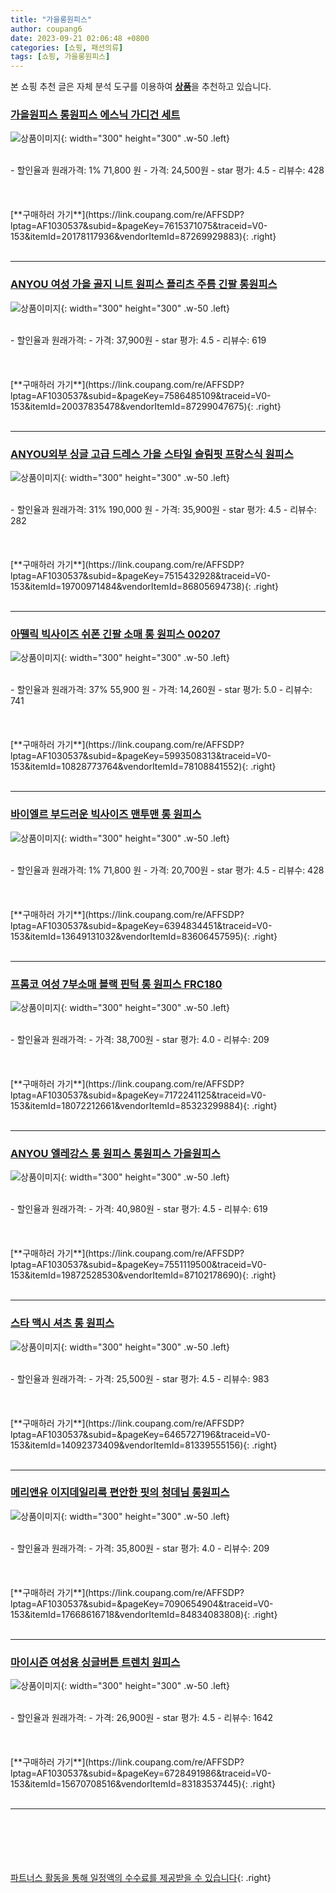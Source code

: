 ```yaml
---
title: "가을롱원피스"
author: coupang6
date: 2023-09-21 02:06:48 +0800
categories: [쇼핑, 패션의류]
tags: [쇼핑, 가을롱원피스]
---
```


본 쇼핑 추천 글은 자체 분석 도구를 이용하여 [**상품**](https://link.coupang.com/a/bao1ui)을 추천하고 있습니다.

### [가을원피스 롱원피스 에스닉 가디건 세트](https://link.coupang.com/re/AFFSDP?lptag=AF1030537&subid=&pageKey=7615371075&traceid=V0-153&itemId=20178117936&vendorItemId=87269929883)

![상품이미지](https://thumbnail6.coupangcdn.com/thumbnails/remote/230x230ex/image/vendor_inventory/fe41/23e108d39b6ec753439d1f463964f90b9d26d65b6a4e87f9b7f6086f1bae.jpg){: width="300" height="300" .w-50 .left}


<br>
- 할인율과 원래가격: 1%  71,800   원
- 가격: 24,500원
- star 평가: 4.5
- 리뷰수: 428
<br>
<br>
<br>
<br>
[**구매하러 가기**](https://link.coupang.com/re/AFFSDP?lptag=AF1030537&subid=&pageKey=7615371075&traceid=V0-153&itemId=20178117936&vendorItemId=87269929883){: .right}
<br>
<br>

---

### [ANYOU 여성 가을 골지 니트 원피스 플리츠 주름 긴팔 롱원피스](https://link.coupang.com/re/AFFSDP?lptag=AF1030537&subid=&pageKey=7586485109&traceid=V0-153&itemId=20037835478&vendorItemId=87299047675)

![상품이미지](https://thumbnail6.coupangcdn.com/thumbnails/remote/230x230ex/image/vendor_inventory/15e7/f74587078d0baf26efc3c8e4c7254e0c320d4d10f2ccf2dede393bae4b0e.jpg){: width="300" height="300" .w-50 .left}


<br>
- 할인율과 원래가격: 
- 가격: 37,900원
- star 평가: 4.5
- 리뷰수: 619
<br>
<br>
<br>
<br>
[**구매하러 가기**](https://link.coupang.com/re/AFFSDP?lptag=AF1030537&subid=&pageKey=7586485109&traceid=V0-153&itemId=20037835478&vendorItemId=87299047675){: .right}
<br>
<br>

---

### [ANYOU외부 싱글 고급 드레스 가을 스타일 슬림핏 프랑스식 원피스](https://link.coupang.com/re/AFFSDP?lptag=AF1030537&subid=&pageKey=7515432928&traceid=V0-153&itemId=19700971484&vendorItemId=86805694738)

![상품이미지](https://thumbnail8.coupangcdn.com/thumbnails/remote/230x230ex/image/vendor_inventory/e024/689ff5797c980cd62740a8ac25eb9a5802c883ca1a994414017fa5f8139f.jpg){: width="300" height="300" .w-50 .left}


<br>
- 할인율과 원래가격: 31%  190,000   원
- 가격: 35,900원
- star 평가: 4.5
- 리뷰수: 282
<br>
<br>
<br>
<br>
[**구매하러 가기**](https://link.coupang.com/re/AFFSDP?lptag=AF1030537&subid=&pageKey=7515432928&traceid=V0-153&itemId=19700971484&vendorItemId=86805694738){: .right}
<br>
<br>

---

### [아뗄릭 빅사이즈 쉬폰 긴팔 소매 롱 원피스 00207](https://link.coupang.com/re/AFFSDP?lptag=AF1030537&subid=&pageKey=5993508313&traceid=V0-153&itemId=10828773764&vendorItemId=78108841552)

![상품이미지](https://thumbnail6.coupangcdn.com/thumbnails/remote/230x230ex/image/rs_quotation_api/snhk8opa/d25b185968374af584711e8e8dd7acbe.jpg){: width="300" height="300" .w-50 .left}


<br>
- 할인율과 원래가격: 37%  55,900   원
- 가격: 14,260원
- star 평가: 5.0
- 리뷰수: 741
<br>
<br>
<br>
<br>
[**구매하러 가기**](https://link.coupang.com/re/AFFSDP?lptag=AF1030537&subid=&pageKey=5993508313&traceid=V0-153&itemId=10828773764&vendorItemId=78108841552){: .right}
<br>
<br>

---

### [바이엘르 부드러운 빅사이즈 맨투맨 롱 원피스](https://link.coupang.com/re/AFFSDP?lptag=AF1030537&subid=&pageKey=6394834451&traceid=V0-153&itemId=13649131032&vendorItemId=83606457595)

![상품이미지](https://thumbnail9.coupangcdn.com/thumbnails/remote/230x230ex/image/vendor_inventory/91f0/5fbcd7fb8e78779d3fa2489804753f11da8f4b81335bbcb0bfca949a5e85.jpg){: width="300" height="300" .w-50 .left}


<br>
- 할인율과 원래가격: 1%  71,800   원
- 가격: 20,700원
- star 평가: 4.5
- 리뷰수: 428
<br>
<br>
<br>
<br>
[**구매하러 가기**](https://link.coupang.com/re/AFFSDP?lptag=AF1030537&subid=&pageKey=6394834451&traceid=V0-153&itemId=13649131032&vendorItemId=83606457595){: .right}
<br>
<br>

---

### [프롬코 여성 7부소매 블랙 핀턱 롱 원피스 FRC180](https://link.coupang.com/re/AFFSDP?lptag=AF1030537&subid=&pageKey=7172241125&traceid=V0-153&itemId=18072212661&vendorItemId=85323299884)

![상품이미지](https://thumbnail7.coupangcdn.com/thumbnails/remote/230x230ex/image/vendor_inventory/0514/7ad37e5a05dfc606ab29b616479ce6acb24bbba5f5e4af3041a0279f8065.jpg){: width="300" height="300" .w-50 .left}


<br>
- 할인율과 원래가격: 
- 가격: 38,700원
- star 평가: 4.0
- 리뷰수: 209
<br>
<br>
<br>
<br>
[**구매하러 가기**](https://link.coupang.com/re/AFFSDP?lptag=AF1030537&subid=&pageKey=7172241125&traceid=V0-153&itemId=18072212661&vendorItemId=85323299884){: .right}
<br>
<br>

---

### [ANYOU 엘레강스 롱 원피스 롱원피스 가을원피스](https://link.coupang.com/re/AFFSDP?lptag=AF1030537&subid=&pageKey=7551119500&traceid=V0-153&itemId=19872528530&vendorItemId=87102178690)

![상품이미지](https://thumbnail10.coupangcdn.com/thumbnails/remote/230x230ex/image/vendor_inventory/494a/667158bd7ee6d2ad0765f10dd5ab4c962de067a6a6ca027cf7add4f1bc5d.jpg){: width="300" height="300" .w-50 .left}


<br>
- 할인율과 원래가격: 
- 가격: 40,980원
- star 평가: 4.5
- 리뷰수: 619
<br>
<br>
<br>
<br>
[**구매하러 가기**](https://link.coupang.com/re/AFFSDP?lptag=AF1030537&subid=&pageKey=7551119500&traceid=V0-153&itemId=19872528530&vendorItemId=87102178690){: .right}
<br>
<br>

---

### [스타 맥시 셔츠 롱 원피스](https://link.coupang.com/re/AFFSDP?lptag=AF1030537&subid=&pageKey=6465727196&traceid=V0-153&itemId=14092373409&vendorItemId=81339555156)

![상품이미지](https://thumbnail9.coupangcdn.com/thumbnails/remote/230x230ex/image/rs_quotation_api/akm0zvbu/7f122c32898d46bb87dbcc9d51fa2dad.jpg){: width="300" height="300" .w-50 .left}


<br>
- 할인율과 원래가격: 
- 가격: 25,500원
- star 평가: 4.5
- 리뷰수: 983
<br>
<br>
<br>
<br>
[**구매하러 가기**](https://link.coupang.com/re/AFFSDP?lptag=AF1030537&subid=&pageKey=6465727196&traceid=V0-153&itemId=14092373409&vendorItemId=81339555156){: .right}
<br>
<br>

---

### [메리앤유 이지데일리룩 편안한 핏의 청데님 롱원피스](https://link.coupang.com/re/AFFSDP?lptag=AF1030537&subid=&pageKey=7090654904&traceid=V0-153&itemId=17668616718&vendorItemId=84834083808)

![상품이미지](https://thumbnail9.coupangcdn.com/thumbnails/remote/230x230ex/image/vendor_inventory/3cfb/c8a29106bfeb15b6e58553fb038404c2334e6b8f2c83bc3122071d2cb22e.jpg){: width="300" height="300" .w-50 .left}


<br>
- 할인율과 원래가격: 
- 가격: 35,800원
- star 평가: 4.0
- 리뷰수: 209
<br>
<br>
<br>
<br>
[**구매하러 가기**](https://link.coupang.com/re/AFFSDP?lptag=AF1030537&subid=&pageKey=7090654904&traceid=V0-153&itemId=17668616718&vendorItemId=84834083808){: .right}
<br>
<br>

---

### [마이시즌 여성용 싱글버튼 트렌치 원피스](https://link.coupang.com/re/AFFSDP?lptag=AF1030537&subid=&pageKey=6728491986&traceid=V0-153&itemId=15670708516&vendorItemId=83183537445)

![상품이미지](https://thumbnail7.coupangcdn.com/thumbnails/remote/230x230ex/image/vendor_inventory/9197/ce5b8b0c90acc34aaf0faf225580977fb2c2d5f6f8afc7ce8f75c34bdf14.jpg){: width="300" height="300" .w-50 .left}


<br>
- 할인율과 원래가격: 
- 가격: 26,900원
- star 평가: 4.5
- 리뷰수: 1642
<br>
<br>
<br>
<br>
[**구매하러 가기**](https://link.coupang.com/re/AFFSDP?lptag=AF1030537&subid=&pageKey=6728491986&traceid=V0-153&itemId=15670708516&vendorItemId=83183537445){: .right}
<br>
<br>

---
<br><br><br><br><br> [파트너스 활동을 통해 일정액의 수수료를 제공받을 수 있습니다](https://link.coupang.com/a/bao1ui){: .right}
